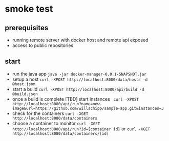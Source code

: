 # smoke test

## prerequisites

- running remote server with docker host and remote api exposed
- access to public repositories

## start

- run the java app ```java -jar docker-manager-0.0.1-SNAPSHOT.jar```
- setup a host ```curl -XPOST http://localhost:8080/data/hosts -d @host.json```
- start a build ```curl -XPOST http://localhost:8080/api/build -d @build.json```
- once a build is complete [TBD] start instances ``` curl -XPOST http://localhost:8080/api/run?name=new-image&url=https://github.com/willschipp/sample-app.git&instances=3```
- check for the containers ```curl -XGET http://localhost:8080/data/containers```
- choose a container to monitor ```curl -XGET http://localhost:8080/api/run?id=[container id]``` or ```curl -XGET http://localhost:8080/data/containers/[id]```